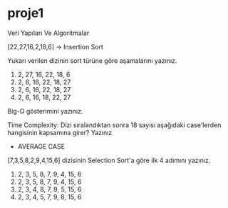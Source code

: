 # proje1
Veri Yapıları Ve Algoritmalar

[22,27,16,2,18,6] -> Insertion Sort


Yukarı verilen dizinin sort türüne göre aşamalarını yazınız.

1)  2, 27, 16, 22, 18, 6 
2)  2, 6, 16, 22, 18, 27
3)  2, 6, 16, 22, 18, 27
4)  2, 6, 16, 18, 22, 27

Big-O gösterimini yazınız.

Time Complexity: Dizi sıralandıktan sonra 18 sayısı aşağıdaki 
case'lerden hangisinin kapsamına girer? Yazınız

- AVERAGE CASE

[7,3,5,8,2,9,4,15,6] dizisinin Selection Sort'a göre ilk 4 adımını yazınız.

1)  2, 3, 5, 8, 7, 9, 4, 15, 6 
2)  2, 3, 5, 8, 7, 9, 4, 15, 6 
3)  2, 3, 4, 8, 7, 9, 5, 15, 6
4)  2, 3, 4, 5, 7, 9, 8, 15, 6
